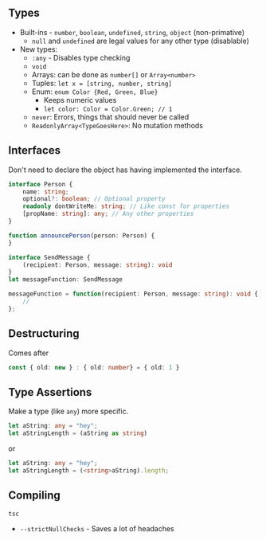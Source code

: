 ## Types

* Built-ins - `number`, `boolean`, `undefined`, `string`, `object` (non-primative)
    * `null` and `undefined` are legal values for any other type (disablable)
* New types:
    * `:any` - Disables type checking
    * `void`
    * Arrays: can be done as `number[]` or `Array<number>`
    * Tuples: `let x = [string, number, string]`
    * Enum: `enum Color {Red, Green, Blue}`
        * Keeps numeric values
        * `let color: Color = Color.Green; // 1`
    * `never`: Errors, things that should never be called
    * `ReadonlyArray<TypeGoesHere>`: No mutation methods

## Interfaces

Don't need to declare the object has having implemented the interface.

```ts
interface Person {
    name: string;
    optional?: boolean; // Optional property
    readonly dontWriteMe: string; // Like const for properties
    [propName: string]: any; // Any other properties
}

function announcePerson(person: Person) {
}
```

```ts
interface SendMessage {
    (recipient: Person, message: string): void
}
let messageFunction: SendMessage

messageFunction = function(recipient: Person, message: string): void {
    //
};
```

## Destructuring

Comes after

```ts
const { old: new } : { old: number} = { old: 1 }
```

## Type Assertions

Make a type (like `any`) more specific.

```ts
let aString: any = "hey";
let aStringLength = (aString as string)
```

or

```ts
let aString: any = "hey";
let aStringLength = (<string>aString).length;
```

## Compiling

`tsc`

* `--strictNullChecks` - Saves a lot of headaches
